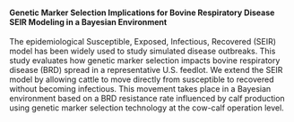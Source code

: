 #### Genetic Marker Selection Implications for Bovine Respiratory Disease SEIR Modeling in a Bayesian Environment

The epidemiological Susceptible, Exposed, Infectious, Recovered (SEIR) model has been widely used to study simulated disease outbreaks. This study evaluates how genetic marker selection impacts bovine respiratory disease (BRD) spread in a representative U.S. feedlot. We extend the SEIR model by allowing cattle to move directly from susceptible to recovered without becoming infectious. This movement takes place in a Bayesian environment based on a BRD resistance rate influenced by calf production using genetic marker selection technology at the cow-calf operation level. 
